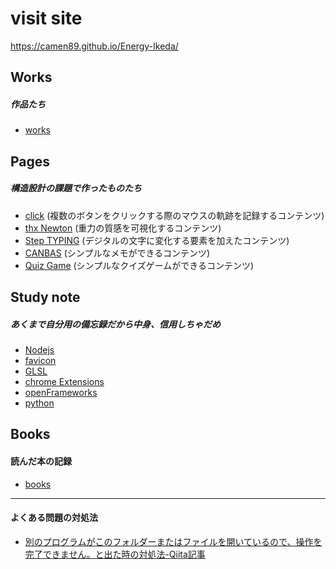 # visit site
https://camen89.github.io/Energy-Ikeda/

## Works  
##### 作品たち  
- [works](https://drive.google.com/file/d/1k_CPJFxsxfA0FnG3pekyMBntndXVmKeg/view?usp=drive_link)

## Pages
##### 構造設計の課題で作ったものたち
- [click](https://camen89.github.io/Mouse-move-redesign/) (複数のボタンをクリックする際のマウスの軌跡を記録するコンテンツ)    
- [thx Newton](https://camen89.github.io/Gravity_page/) (重力の質感を可視化するコンテンツ)   
- [Step TYPING](https://camen89.github.io/StepTYPING/) (デジタルの文字に変化する要素を加えたコンテンツ)    
- [CANBAS](https://camen89.github.io/CANBAS/) (シンプルなメモができるコンテンツ)    
- [Quiz Game](https://camen89.github.io/quizgame/) (シンプルなクイズゲームができるコンテンツ)    

## Study note   
##### あくまで自分用の備忘録だから中身、信用しちゃだめ  
- [Nodejs](/Nodejs/STUDYNOTE.md)  
- [favicon](/favicon/STUDYNOTE.md)  
- [GLSL](/GLSL/STUDYNOTE.md)  
- [chrome Extensions](chromeExtensions/STUDYNOTE.md)  
- [openFrameworks](openFrameworks/STUDYNOTE.md)  
- [python](python/STUDYNOTE.md)  

## Books  
#### 読んだ本の記録  
- [books](/BOOK/STUDYNOTE.md)  

---
#### よくある問題の対処法  
- [別のプログラムがこのフォルダーまたはファイルを開いているので、操作を完了できません。と出た時の対処法-Qiita記事](https://qiita.com/fuk101/items/a862b89380ae75339f37)  
